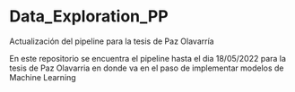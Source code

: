 # Data_Exploration_PP
Actualización del pipeline para la tesis de Paz Olavarría

En este repositorio se encuentra el pipeline hasta el dia 18/05/2022 para la tesis de Paz Olavarria en donde va en el paso de implementar modelos de Machine Learning
